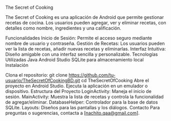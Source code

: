 The Secret of Cooking

The Secret of Cooking es una aplicación de Android que permite gestionar recetas de cocina. Los usuarios pueden agregar, ver y eliminar recetas, con detalles como nombre, ingredientes y una calificación.

Funcionalidades
Inicio de Sesión: Permite el acceso seguro mediante nombre de usuario y contraseña.
Gestión de Recetas: Los usuarios pueden ver la lista de recetas, añadir nuevas recetas y eliminarlas.
Interfaz Intuitiva: Diseño amigable con una interfaz sencilla y personalizable.
Tecnologías Utilizadas
Java
Android Studio
SQLite para almacenamiento local
Instalación

Clona el repositorio:
git clone https://github.com/tu-usuario/TheSecretOfCookingBD.git
cd TheSecretOfCooking
Abre el proyecto en Android Studio.
Ejecuta la aplicación en un emulador o dispositivo.
Estructura del Proyecto
LoginActivity: Maneja el inicio de sesión.
MainActivity: Muestra la lista de recetas y controla la funcionalidad de agregar/eliminar.
DatabaseHelper: Controlador para la base de datos SQLite.
Layouts: Diseños para las pantallas y los diálogos.
Contacto
Para preguntas o sugerencias, contacta a [nachito.qaa@gmail.com].
